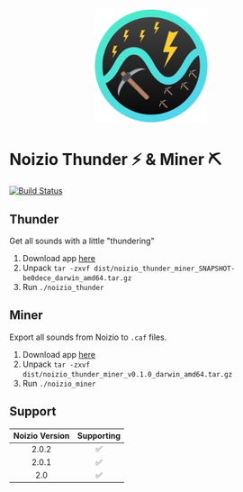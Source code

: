 # <div align="center"><img src='logo.png' height='200' alt='Logo'></div>

# Noizio Thunder :zap: & Miner :pick:

[![Build Status](https://travis-ci.com/TheMickeyMike/NoizioThunderMiner.svg?branch=master)](https://travis-ci.com/TheMickeyMike/NoizioThunderMiner)

## Thunder
Get all sounds with a little "thundering"

1. Download app [here](https://github.com/TheMickeyMike/NoizioThunderMiner/releases/latest)
1. Unpack `tar -zxvf dist/noizio_thunder_miner_SNAPSHOT-be0dece_darwin_amd64.tar.gz`
1. Run `./noizio_thunder`

## Miner
Export all sounds from Noizio to `.caf` files.

1. Download app [here](https://github.com/TheMickeyMike/NoizioThunderMiner/releases/latest)
1. Unpack `tar -zxvf dist/noizio_thunder_miner_v0.1.0_darwin_amd64.tar.gz`
1. Run `./noizio_miner`


## Support
| Noizio Version | Supporting |
|:-:|:-:|
| 2.0.2 | :white_check_mark:  |
| 2.0.1 | :white_check_mark:  |
| 2.0 | :white_check_mark:  |
